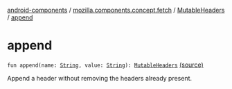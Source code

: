 [android-components](../../index.md) / [mozilla.components.concept.fetch](../index.md) / [MutableHeaders](index.md) / [append](./append.md)

# append

`fun append(name: `[`String`](https://kotlinlang.org/api/latest/jvm/stdlib/kotlin/-string/index.html)`, value: `[`String`](https://kotlinlang.org/api/latest/jvm/stdlib/kotlin/-string/index.html)`): `[`MutableHeaders`](index.md) [(source)](https://github.com/mozilla-mobile/android-components/blob/master/components/concept/fetch/src/main/java/mozilla/components/concept/fetch/Headers.kt#L144)

Append a header without removing the headers already present.

